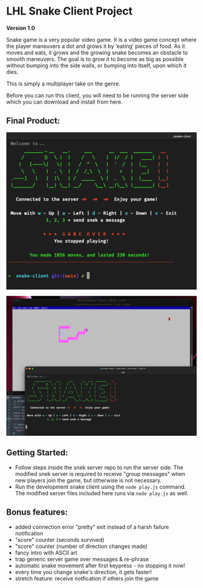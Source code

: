 # LHL Snake Client Project
**Version 1.0**

Snake game is a very popular video game. It is a video game concept where the player maneuvers a dot and grows it by ‘eating’ pieces of food. As it moves and eats, it grows and the growing snake becomes an obstacle to smooth maneuvers. The goal is to grow it to become as big as possible without bumping into the side walls, or bumping into itself, upon which it dies.

This is simply a multiplayer take on the genre.

Before you can run this client, you will need to be running the server side which you can download and install from here. 

## Final Product:

![Snake Client - main interface](./images-snakemain.png)

![Snake at play](./images-snakeplay.png)



## Getting Started:

- Follow steps inside the snek server repo to run the server side.  The modified snek server is required to receive "group messages" when new players join the game, but otherwise is not necessary.
- Run the development snake client using the `node play.js` command. The modified server files included here runs via `node play.js` as well.


## Bonus features:
- added connection error "pretty" exit instead of a harsh failure notification
- "score" counter (seconds survived)
- "score" counter (number of direction changes made)
- fancy intro with ASCII art
- trap generic server game over messages & re-phrase
- automatic snake movement after first keypress - no stopping it now!
- every time you change snake's direction, it gets faster!
- stretch feature: receive notfication if others join the game